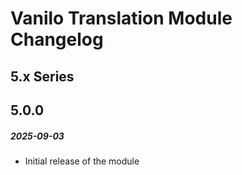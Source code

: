 # Vanilo Translation Module Changelog

## 5.x Series

## 5.0.0
##### 2025-09-03

- Initial release of the module
